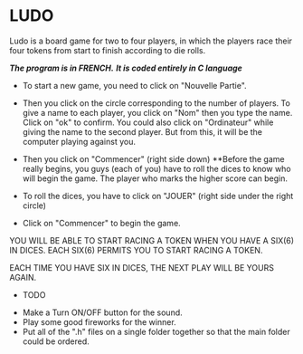# LUDO
Ludo is a board game for two to four players, in which the players race their four tokens from start to finish according to die rolls. 

***The program is in FRENCH.***
***It is coded entirely in C language***

* To start a new game, you need to click on "Nouvelle Partie".
* Then you click on the circle corresponding to the number of
players. To give a name to each player, you click on "Nom" then you type 
the name. Click on "ok" to confirm.
You could also click on "Ordinateur" while giving the name to the second player. But from this, it will be the computer playing against you.

* Then you click on "Commencer" (right side down)
**Before the game really begins, you guys (each of you) have to roll the dices  to know who will begin the game.
 The player who marks the higher score can begin.

* To roll the dices, you have to click on "JOUER" (right side under the right circle)

* Click on "Commencer" to begin the game.

YOU WILL BE ABLE TO START RACING A TOKEN WHEN YOU HAVE A SIX(6) IN DICES.
EACH SIX(6) PERMITS YOU TO START RACING A TOKEN.

EACH TIME YOU HAVE SIX IN DICES, THE NEXT PLAY WILL BE YOURS AGAIN.

- TODO
* Make a Turn ON/OFF button for the sound.
* Play some good fireworks for the winner.
* Put all of the ".h" files on a single folder together so that the main folder could be ordered.
